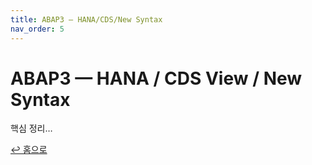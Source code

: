 ```yaml
---
title: ABAP3 — HANA/CDS/New Syntax
nav_order: 5
---
```


# ABAP3 — HANA / CDS View / New Syntax
핵심 정리…

[↩ 홈으로](./)
